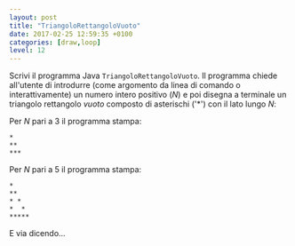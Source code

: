 ```yaml
---
layout: post
title: "TriangoloRettangoloVuoto"
date: 2017-02-25 12:59:35 +0100
categories: [draw,loop]
level: 12
---
```


Scrivi il programma Java `TriangoloRettangoloVuoto`. Il programma chiede all'utente di introdurre (come argomento da linea di comando o interattivamente) un numero intero positivo (*N*) e poi disegna a terminale un triangolo rettangolo *vuoto* composto di asterischi ('\*') con il lato lungo *N*:

Per *N* pari a 3 il programma stampa:

~~~text
*
** 
***
~~~

Per *N* pari a 5 il programma stampa:

~~~text
*
**
* *
*  *
*****
~~~
E via dicendo...
